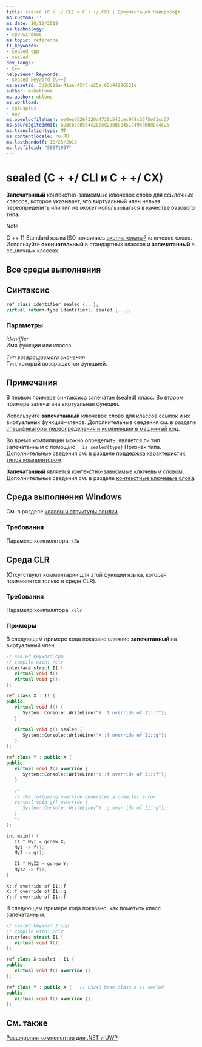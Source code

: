 ```yaml
---
title: sealed (C + +/ CLI и C + +/ CX) | Документация Майкрософт
ms.custom: ''
ms.date: 10/12/2018
ms.technology:
- cpp-windows
ms.topic: reference
f1_keywords:
- sealed_cpp
- sealed
dev_langs:
- C++
helpviewer_keywords:
- sealed keyword [C++]
ms.assetid: 3d0d688a-41aa-45f5-a25a-65c44206521e
author: mikeblome
ms.author: mblome
ms.workload:
- cplusplus
- uwp
ms.openlocfilehash: ee0ea65267320a4730c543cec978c2675ef1cc57
ms.sourcegitcommit: a9dcbcc85b4c28eed280d8e451c494a00d8c4c25
ms.translationtype: MT
ms.contentlocale: ru-RU
ms.lasthandoff: 10/25/2018
ms.locfileid: "50071957"
---
```

# <a name="sealed--ccli-and-ccx"></a>sealed (C + +/ CLI и C + +/ CX)

**Запечатанный** контекстно-зависимые ключевое слово для ссылочных классов, которое указывает, что виртуальный член нельзя переопределить или тип не может использоваться в качестве базового типа.

> [!NOTE]
> C ++ 11 Standard языка ISO появились [окончательный](../cpp/final-specifier.md) ключевое слово. Используйте **окончательный** в стандартных классов и **запечатанный** в ссылочных классах.

## <a name="all-runtimes"></a>Все среды выполнения

## <a name="syntax"></a>Синтаксис

```cpp
ref class identifier sealed {...};
virtual return-type identifier() sealed {...};
```

### <a name="parameters"></a>Параметры

*identifier*<br/>
Имя функции или класса.

*Тип возвращаемого значения*<br/>
Тип, который возвращается функцией.

## <a name="remarks"></a>Примечания

В первом примере синтаксиса запечатан (sealed) класс. Во втором примере запечатана виртуальная функция.

Используйте **запечатанный** ключевое слово для классов ссылок и их виртуальных функций-членов. Дополнительные сведения см. в разделе [спецификаторы переопределения и компиляции в машинный код](../dotnet/how-to-declare-override-specifiers-in-native-compilations-cpp-cli.md).

Во время компиляции можно определить, является ли тип запечатанным с помощью `__is_sealed(type)` Признак типа. Дополнительные сведения см. в разделе [поддержка характеристик типов компилятором](../windows/compiler-support-for-type-traits-cpp-component-extensions.md).

**Запечатанный** является контекстно-зависимые ключевым словом.  Дополнительные сведения см. в разделе [контекстные ключевые слова](../windows/context-sensitive-keywords-cpp-component-extensions.md).

## <a name="windows-runtime"></a>Среда выполнения Windows

См. в разделе [классы и структуры ссылки](../cppcx/ref-classes-and-structs-c-cx.md).

### <a name="requirements"></a>Требования

Параметр компилятора: `/ZW`

## <a name="common-language-runtime"></a>Среда CLR

(Отсутствуют комментарии для этой функции языка, которая применяется только в среде CLR).

### <a name="requirements"></a>Требования

Параметр компилятора: `/clr`

### <a name="examples"></a>Примеры

В следующем примере кода показано влияние **запечатанный** на виртуальный член.

```cpp
// sealed_keyword.cpp
// compile with: /clr
interface struct I1 {
   virtual void f();
   virtual void g();
};

ref class X : I1 {
public:
   virtual void f() {
      System::Console::WriteLine("X::f override of I1::f");
   }

   virtual void g() sealed {
      System::Console::WriteLine("X::f override of I1::g");
   }
};

ref class Y : public X {
public:
   virtual void f() override {
      System::Console::WriteLine("Y::f override of I1::f");
   }

   /*
   // the following override generates a compiler error
   virtual void g() override {
      System::Console::WriteLine("Y::g override of I1::g");
   }
   */
};

int main() {
   I1 ^ MyI = gcnew X;
   MyI -> f();
   MyI -> g();

   I1 ^ MyI2 = gcnew Y;
   MyI2 -> f();
}
```

```Output
X::f override of I1::f
X::f override of I1::g
Y::f override of I1::f
```

В следующем примере кода показано, как пометить класс запечатанным.

```cpp
// sealed_keyword_2.cpp
// compile with: /clr
interface struct I1 {
   virtual void f();
};

ref class X sealed : I1 {
public:
   virtual void f() override {}
};

ref class Y : public X {   // C3246 base class X is sealed
public:
   virtual void f() override {}
};
```

## <a name="see-also"></a>См. также

[Расширения компонентов для .NET и UWP](../windows/component-extensions-for-runtime-platforms.md)